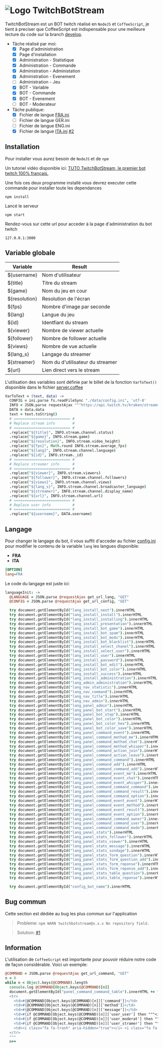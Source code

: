 # ![Logo](https://img4.hostingpics.net/pics/296698twitch.png) TwitchBotStream
TwitchBotStream est un BOT twitch réalisé en `NodeJS` et `CoffeeScript`, je tient à preciser que CoffeeScript est
indispensable pour une meilleure lecture du code sur la branch [develop](https://github.com/volca780/TwitchBotStream/tree/develop).

- Tâche réalisé par moi:
  - [x] Page d'administration
  - [x] Page d'installation
  - [x] Administration - Statistique
  - [x] Administration - Commande
  - [x] Administration - Administation
  - [x] Administration - Evenement
  - [ ] Administration - Jeu
  - [x] BOT - Variable
  - [x] BOT - Commande
  - [x] BOT - Evenement
  - [ ] BOT - Moderateur

- Tâche publique:
  - [x] Fichier de langue [FRA.ini](/data/lang/FRA.ini)
  - [ ] Fichier de langue GER.ini
  - [ ] Fichier de langue ENG.ini
  - [x] Fichier de langue [ITA.ini](/data/lang/ITA.ini) [#2](https://github.com/volca780/TwitchBotStream/issues/2)

## Installation

Pour installer vous aurez besoin de `NodeJS` et de `npm`

Un tutoriel vidéo disponible ici: [TUTO TwitchBotStream, le premier bot twitch 100% français.](https://youtu.be/2l4L9xcpIUQ)

Une fois ces deux programme installé vous devrez executer cette commande pour installer toute les dependances
```
npm install
```
Lancé le serveur
```
npm start
```
Rendez-vous sur cette url pour acceder à la page d'administration du bot twitch
```
127.0.0.1:3000
```

## Variable globale

Variable      | Result
------------- | --------------------------
${username}   | Nom d'utilisateur
${title}      | Titre du stream
${game}       | Nom du jeu en cour
${resolution} | Resolution de l'écran
${fps}        | Nombre d'image par seconde
${lang}       | Langue du jeu
${id}         | Identfiant du stream
${viewer}     | Nombre de viewer actuelle
${follower}   | Nombre de follower actuelle
${views}      | Nombre de vue actuelle
${lang_s}     | Langage du streamer
${streamer}   | Nom du d'utilisateur du streamer
${url}        | Lien direct vers le stream

L'utilisation des variables sont définie par le billet de la fonction ```VarToText()``` disponible dans le fichier [server.coffee](https://github.com/volca780/TwitchBotStream/blob/develop/server.coffee)

```coffeescript
VarToText = (text, data) ->
  CONFIG = ini.parse fs.readFileSync "./data/config.ini", 'utf-8'
  INFO = JSON.parse requestAjax """https://api.twitch.tv/kraken/streams/#{CONFIG.USER.chanel}""", "GET"
  DATA = data.data
  text = text.toString()
  # ========================== #
  # Replace stream info        #
  # ========================== #
  .replace("${title}", INFO.stream.channel.status)
  .replace("${game}", INFO.stream.game)
  .replace("${resolution}", INFO.stream.video_height)
  .replace("${fps}", Math.round INFO.stream.average_fps)
  .replace("${lang}", INFO.stream.channel.language)
  .replace("${id}", INFO.stream._id)
  # ========================== #
  # Replace streamer info      #
  # ========================== #
  .replace("${viewer}", INFO.stream.viewers)
  .replace("${follower}", INFO.stream.channel.followers)
  .replace("${views}", INFO.stream.channel.views)
  .replace("${lang_s}", INFO.stream.channel.broadcaster_language)
  .replace("${streamer}", INFO.stream.channel.display_name)
  .replace("${url}", INFO.stream.channel.url)
  # ========================== #
  # Replace user info          #
  # ========================== #
  .replace("${username}", DATA.username)
```

## Langage
Pour changer le langage du bot, il vous suffit d'acceder au fichier [config.ini](/data/config.ini) pour modifier le contenu de la variable ```lang``` les langues disponible:
  - **FRA**
  - **ITA**

```ini
[OPTION]
lang=FRA
```
Le code du langage est juste ici:
```coffeescript
languageInit: ->
  @LANGUAGE = JSON.parse @requestAjax get_url_lang, "GET"
  @CONFIG = JSON.parse @requestAjax get_url_config, "GET"

  try document.getElementById("lang_install_next").innerHTML                        = @LANGUAGE.LANGUAGE.lang_install_next
  try document.getElementById("lang_install_install").innerHTML                     = @LANGUAGE.LANGUAGE.lang_install_install
  try document.getElementById("lang_install_installing").innerHTML                  = @LANGUAGE.LANGUAGE.lang_install_installing
  try document.getElementById("lang_install_presentation").innerHTML                = @LANGUAGE.LANGUAGE.lang_install_presentation
  try document.getElementById("lang_install_bot_game").innerHTML                    = @LANGUAGE.LANGUAGE.lang_install_bot_game
  try document.getElementById("lang_install_bot_spam").innerHTML                    = @LANGUAGE.LANGUAGE.lang_install_bot_spam
  try document.getElementById("lang_install_bot_mods").innerHTML                    = @LANGUAGE.LANGUAGE.lang_install_bot_mods
  try document.getElementById("lang_install_bot_blacklist").innerHTML               = @LANGUAGE.LANGUAGE.lang_install_bot_blacklist
  try document.getElementById("lang_install_select_chanel").innerHTML               = @LANGUAGE.LANGUAGE.lang_install_select_chanel
  try document.getElementById("lang_install_select_user").innerHTML                 = @LANGUAGE.LANGUAGE.lang_install_select_user
  try document.getElementById("lang_install_user").innerHTML                        = @LANGUAGE.LANGUAGE.lang_install_user
  try document.getElementById("lang_install_password").innerHTML                    = @LANGUAGE.LANGUAGE.lang_install_password
  try document.getElementById("lang_install_bot_edit").innerHTML                    = @LANGUAGE.LANGUAGE.lang_install_bot_edit
  try document.getElementById("lang_install_bot_color").innerHTML                   = @LANGUAGE.LANGUAGE.lang_install_bot_color
  try document.getElementById("lang_install_success").innerHTML                     = @LANGUAGE.LANGUAGE.lang_install_success
  try document.getElementById("lang_install_administration").innerHTML              = @LANGUAGE.LANGUAGE.lang_install_administration
  try document.getElementById("lang_admin_administration").innerHTML                = @LANGUAGE.LANGUAGE.lang_admin_administration
  try document.getElementById("lang_nav_statistic").innerHTML                       = @LANGUAGE.LANGUAGE.lang_nav_statistic
  try document.getElementById("lang_nav_command").innerHTML                         = @LANGUAGE.LANGUAGE.lang_nav_command
  try document.getElementById("lang_nav_title").innerHTML                           = @LANGUAGE.LANGUAGE.lang_nav_title
  try document.getElementById("lang_nav_admin").innerHTML                           = @LANGUAGE.LANGUAGE.lang_nav_admin
  try document.getElementById("lang_panel_admin").innerHTML                         = @LANGUAGE.LANGUAGE.lang_panel_admin
  try document.getElementById("lang_panel_bot_start").innerHTML                     = @LANGUAGE.LANGUAGE.lang_panel_bot_start
  try document.getElementById("lang_panel_bot_stop").innerHTML                      = @LANGUAGE.LANGUAGE.lang_panel_bot_stop
  try document.getElementById("lang_panel_bot_color").innerHTML                     = @LANGUAGE.LANGUAGE.lang_panel_bot_color
  try document.getElementById("lang_panel_bot_color_hex").innerHTML                 = @LANGUAGE.LANGUAGE.lang_panel_bot_color_hex
  try document.getElementById("lang_panel_bot_color_save").innerHTML                = @LANGUAGE.LANGUAGE.lang_panel_bot_color_save
  try document.getElementById("lang_panel_command_event").innerHTML                 = @LANGUAGE.LANGUAGE.lang_panel_command_event
  try document.getElementById("lang_panel_command_method_me").innerHTML             = @LANGUAGE.LANGUAGE.lang_panel_command_method_me
  try document.getElementById("lang_panel_command_method_chat").innerHTML           = @LANGUAGE.LANGUAGE.lang_panel_command_method_chat
  try document.getElementById("lang_panel_command_method_whisper").innerHTML        = @LANGUAGE.LANGUAGE.lang_panel_command_method_whisper
  try document.getElementById("lang_panel_command_action_join").innerHTML           = @LANGUAGE.LANGUAGE.lang_panel_command_action_join
  try document.getElementById("lang_panel_command_action_leave").innerHTML          = @LANGUAGE.LANGUAGE.lang_panel_command_action_leave
  try document.getElementById("lang_panel_command_command").innerHTML               = @LANGUAGE.LANGUAGE.lang_panel_command_command
  try document.getElementById("lang_panel_command_add").innerHTML                   = @LANGUAGE.LANGUAGE.lang_panel_command_add
  try document.getElementById("lang_panel_command_command_add").innerHTML           = @LANGUAGE.LANGUAGE.lang_panel_command_command_add
  try document.getElementById("lang_panel_command_event_me").innerHTML              = @LANGUAGE.LANGUAGE.lang_panel_command_event_me
  try document.getElementById("lang_panel_command_event_chat").innerHTML            = @LANGUAGE.LANGUAGE.lang_panel_command_event_chat
  try document.getElementById("lang_panel_command_event_whisper").innerHTML         = @LANGUAGE.LANGUAGE.lang_panel_command_event_whisper
  try document.getElementById("lang_panel_command_command_command").innerHTML       = @LANGUAGE.LANGUAGE.lang_panel_command_command_command
  try document.getElementById("lang_panel_command_command_result").innerHTML        = @LANGUAGE.LANGUAGE.lang_panel_command_command_result
  try document.getElementById("lang_panel_command_command_option").innerHTML        = @LANGUAGE.LANGUAGE.lang_panel_command_command_option
  try document.getElementById("lang_panel_command_event_event").innerHTML           = @LANGUAGE.LANGUAGE.lang_panel_command_event_event
  try document.getElementById("lang_panel_command_event_method").innerHTML          = @LANGUAGE.LANGUAGE.lang_panel_command_event_method
  try document.getElementById("lang_panel_command_event_result").innerHTML          = @LANGUAGE.LANGUAGE.lang_panel_command_event_result
  try document.getElementById("lang_panel_command_event_option").innerHTML          = @LANGUAGE.LANGUAGE.lang_panel_command_event_option
  try document.getElementById("lang_panel_command_command_owner").innerHTML         = @LANGUAGE.LANGUAGE.lang_panel_command_command_owner
  try document.getElementById("lang_panel_command_command_user").innerHTML          = @LANGUAGE.LANGUAGE.lang_panel_command_command_user
  try document.getElementById("lang_panel_command_command_modo").innerHTML          = @LANGUAGE.LANGUAGE.lang_panel_command_command_modo
  try document.getElementById("lang_panel_stats").innerHTML                         = @LANGUAGE.LANGUAGE.lang_panel_stats
  try document.getElementById("lang_panel_stats_follower").innerHTML                = @LANGUAGE.LANGUAGE.lang_panel_stats_follower
  try document.getElementById("lang_panel_stats_viewer").innerHTML                  = @LANGUAGE.LANGUAGE.lang_panel_stats_viewer
  try document.getElementById("lang_panel_stats_message").innerHTML                 = @LANGUAGE.LANGUAGE.lang_panel_stats_message
  try document.getElementById("lang_panel_stats_sondage").innerHTML                 = @LANGUAGE.LANGUAGE.lang_panel_stats_sondage
  try document.getElementById("lang_panel_stats_form_question").innerHTML           = @LANGUAGE.LANGUAGE.lang_panel_stats_form_question
  try document.getElementById("lang_panel_stats_form_question_add").innerHTML       = @LANGUAGE.LANGUAGE.lang_panel_stats_form_question_add
  try document.getElementById("lang_panel_stats_form_reponse").innerHTML            = @LANGUAGE.LANGUAGE.lang_panel_stats_form_reponse
  try document.getElementById("lang_panel_stats_form_reponse_add").innerHTML        = @LANGUAGE.LANGUAGE.lang_panel_stats_form_reponse_add
  try document.getElementById("lang_panel_stats_table_question").innerHTML          = @LANGUAGE.LANGUAGE.lang_panel_stats_table_question
  try document.getElementById("lang_panel_stats_table_reponse").innerHTML           = @LANGUAGE.LANGUAGE.lang_panel_stats_table_reponse

  try document.getElementById("config_bot_name").innerHTML                          = @CONFIG.USER.username
```

## Bug commun
Cette section est dédiée au bug les plus commun sur l'application

>Probleme: ```npm WARN twitchbotstream@x.x.x No repository field.```

>Solution: [#1](https://github.com/volca780/TwitchBotStream/issues/1)

## Information
L'utilisation de `CoffeeScript` est importante pour pouvoir réduire notre code de façon considérable. Voici un exemple:
```coffeescript
@COMMAND = JSON.parse @requestAjax get_url_command, "GET"
n = 0
while n < Object.keys(@COMMAND).length
  console.log @COMMAND[Object.keys(@COMMAND)[n]]
  document.getElementById("panel_command_command_table").innerHTML += """
  <tr>
    <td>#{@COMMAND[Object.keys(@COMMAND)[n]]['command']}</td>
    <td>#{@COMMAND[Object.keys(@COMMAND)[n]]['method']}</td>
    <td>#{@COMMAND[Object.keys(@COMMAND)[n]]['message']}</td>
    <td>#{if @COMMAND[Object.keys(@COMMAND)[n]]['user_user'] then """<i class="fa fa-check" aria-hidden="true"></i>""" else """<i class="fa fa-times" aria-hidden="true"></i>"""}</td>
    <td>#{if @COMMAND[Object.keys(@COMMAND)[n]]['user_moderat'] then """<i class="fa fa-check" aria-hidden="true"></i>""" else """<i class="fa fa-times" aria-hidden="true"></i>"""}</td>
    <td>#{if @COMMAND[Object.keys(@COMMAND)[n]]['user_stramer'] then """<i class="fa fa-check" aria-hidden="true"></i>""" else """<i class="fa fa-times" aria-hidden="true"></i>"""}</td>
    <td><i class="fa fa-trash" aria-hidden="true"></i> <i class="fa fa-check-circle-o" aria-hidden="true"></i></td>
  </tr>
  """
  n++

```
